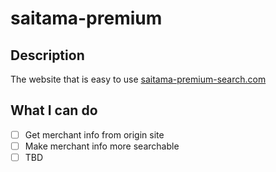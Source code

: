 # saitama-premium

## Description

The website that is easy to use [saitama-premium-search.com](https://saitama-premium-search.com/)

## What I can do

- [ ] Get merchant info from origin site
- [ ] Make merchant info more searchable
- [ ] TBD
